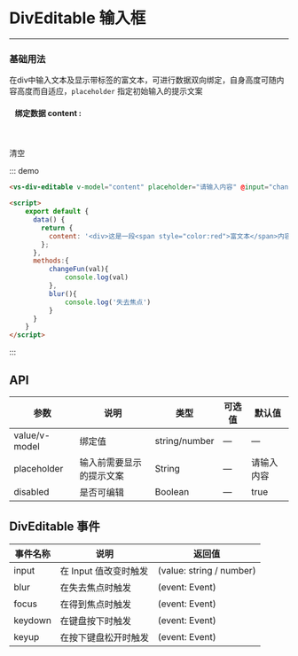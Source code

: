 # DivEditable 输入框
----
### 基础用法
在div中输入文本及显示带标签的富文本，可进行数据双向绑定，自身高度可随内容高度而自适应，```placeholder``` 指定初始输入的提示文案

<div class="demo-block">
    <div class="w100">
        <h4>绑定数据 content :</h4>
        <div style="height:24px;" v-html=content></div >
    </div>
    <vs-div-editable v-model="content" placeholder="请输入内容" @input="changeFun" @blur="blur"></vs-div-editable>
    <vs-button style="margin-top:10px;" size="small" @click="sure" type="primary">清空</vs-button>
</div>


::: demo
```html
<vs-div-editable v-model="content" placeholder="请输入内容" @input="changeFun" @blur="blur"></vs-div-editable>

<script>
    export default {
      data() {
        return {
          content: '<div>这是一段<span style="color:red">富文本</span>内容</div>'
        };
      },
      methods:{
          changeFun(val){
              console.log(val)
          },
          blur(){
              console.log('失去焦点')
          }
      }
    }
</script>
```
:::
<script>

export default {
  data() {
    return {
      content: '<div>这是一段<span style="color:red">富文本</span>内容</div>'
    };
  },
  methods:{
      sure(){
          this.content = ''

      },
      changeFun(val){
          console.log(val)
      },
      blur(){
          console.log('失去焦点')
      }
  }
}
</script>
<style>
.w100{
    width:500px;
    padding-left:10px;
    margin-bottom:10px;
}
</style>
## API

| 参数      | 说明          | 类型      | 可选值                           | 默认值  |
|---------- |-------------- |---------- |--------------------------------  |-------- |
| value/v-model	 | 绑定值 | string/number | — | — |
| placeholder | 输入前需要显示的提示文案 | String | — | 请输入内容 |
| disabled | 是否可编辑 | Boolean | — | true |


## DivEditable 事件

| 事件名称      | 说明          | 返回值  |
|---------- |-------------- |---------- |
| input | 在 Input 值改变时触发 | (value: string / number) |
| blur | 在失去焦点时触发| (event: Event) |
| focus | 在得到焦点时触发| (event: Event) |
| keydown | 在键盘按下时触发| (event: Event) |
| keyup | 在按下键盘松开时触发| (event: Event) |

